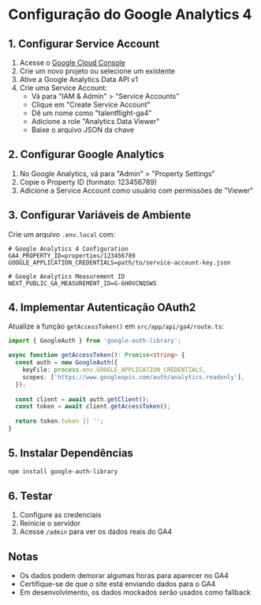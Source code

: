 # Configuração do Google Analytics 4

## 1. Configurar Service Account

1. Acesse o [Google Cloud Console](https://console.cloud.google.com/)
2. Crie um novo projeto ou selecione um existente
3. Ative a Google Analytics Data API v1
4. Crie uma Service Account:
   - Vá para "IAM & Admin" > "Service Accounts"
   - Clique em "Create Service Account"
   - Dê um nome como "talentflight-ga4"
   - Adicione a role "Analytics Data Viewer"
   - Baixe o arquivo JSON da chave

## 2. Configurar Google Analytics

1. No Google Analytics, vá para "Admin" > "Property Settings"
2. Copie o Property ID (formato: 123456789)
3. Adicione a Service Account como usuário com permissões de "Viewer"

## 3. Configurar Variáveis de Ambiente

Crie um arquivo `.env.local` com:

```env
# Google Analytics 4 Configuration
GA4_PROPERTY_ID=properties/123456789
GOOGLE_APPLICATION_CREDENTIALS=path/to/service-account-key.json

# Google Analytics Measurement ID
NEXT_PUBLIC_GA_MEASUREMENT_ID=G-6H0VCNQSW5
```

## 4. Implementar Autenticação OAuth2

Atualize a função `getAccessToken()` em `src/app/api/ga4/route.ts`:

```typescript
import { GoogleAuth } from 'google-auth-library';

async function getAccessToken(): Promise<string> {
  const auth = new GoogleAuth({
    keyFile: process.env.GOOGLE_APPLICATION_CREDENTIALS,
    scopes: ['https://www.googleapis.com/auth/analytics.readonly'],
  });
  
  const client = await auth.getClient();
  const token = await client.getAccessToken();
  
  return token.token || '';
}
```

## 5. Instalar Dependências

```bash
npm install google-auth-library
```

## 6. Testar

1. Configure as credenciais
2. Reinicie o servidor
3. Acesse `/admin` para ver os dados reais do GA4

## Notas

- Os dados podem demorar algumas horas para aparecer no GA4
- Certifique-se de que o site está enviando dados para o GA4
- Em desenvolvimento, os dados mockados serão usados como fallback 